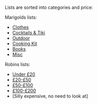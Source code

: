 Lists are sorted into categories and price:

Marigolds lists:
 - [Clothes](clothes.md)
 - [Cocktails & Tiki](cocktails.md)
 - [Outdoor](hiking.md)
 - [Cooking Kit](cooking.md)
 - [Books](books.md)
 - [Misc](misc.md)

Robins lists:
 - [Under £20](Robinsunder£20.md)
 - [£20-£50](Robins£20to50.md)
 - [£50-£100](Robins£50to100.md)
 - [£100-£200](Robins£100to£200.md)
 - [Silly expensive, no need to look at]
